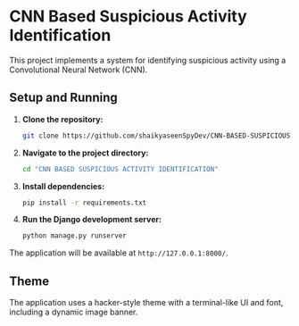 # CNN Based Suspicious Activity Identification

This project implements a system for identifying suspicious activity using a Convolutional Neural Network (CNN).

## Setup and Running

1.  **Clone the repository:**
    ```bash
    git clone https://github.com/shaikyaseenSpyDev/CNN-BASED-SUSPICIOUS-ACTIVITY-IDENTIFICATION.git
    ```
2.  **Navigate to the project directory:**
    ```bash
    cd "CNN BASED SUSPICIOUS ACTIVITY IDENTIFICATION"
    ```
3.  **Install dependencies:**
    ```bash
    pip install -r requirements.txt
    ```
4.  **Run the Django development server:**
    ```bash
    python manage.py runserver
    ```

The application will be available at `http://127.0.0.1:8000/`.

## Theme

The application uses a hacker-style theme with a terminal-like UI and font, including a dynamic image banner. 

